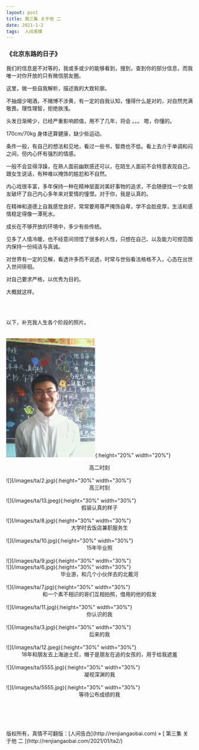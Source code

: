 ```yaml
---
layout: post  
title: 第三集 关于他 二 
date: 2021-1-2  
tags:  人间真情
---
```

### 《北京东路的日子》  


我们的信息是不对等的，我或多或少的能够看到，搜到，查到你的部分信息，而我唯一对你开放的只有微信朋友圈。

这里，做一些自我解析，描述我的大致轮廓。

不抽烟少喝酒，不赌博不涉黄，有一定的自我认知，懂得什么是对的，对自然充满敬畏。理性理智，拒绝肤浅。

头发日渐稀少，已经严重影响颜值，用不了几年，将会 。。。 嗯，你懂的。

170cm/70kg 身体还算健康，缺少些运动。  

条件一般，有自己的想法和见地，看过一些书，智商也不低。看上去介于单调和闷之间，但内心怀有强烈的情感。  

一般不会显得浮躁，在熟人面前幽默感还可以，在陌生人面前不会特意表现自己，跟女生说话，有种难以掩饰的尴尬和不自然。  

内心戏很丰富，多年保持一种在精神层面对美好事物的追求，不会随便找一个女朋友破坏了自己内心多年来对爱情的憧憬。对于你，我是认真的。

在精神和道德上自我感觉良好，常常要用尊严掩饰自卑，学不会脸皮厚，生活和感情稳定得像一潭死水。  

成长在不够开放的环境中，多少有些传统。  

见多了人情冷暖，也不经意间领悟了很多的人性，只想在自己、以及能力可控范围内保持一份纯洁与真诚。

对世界有一定的见解，看透许多而不说透，时常与世俗看法格格不入，心态在出世入世间徘徊。  

对自己要求严格，以优秀为目的。  

大概就这样。  

<br/> 
<br/>

以下，补充我人生各个阶段的照片。  
<br/> 
<br/>
![](/images/ta/1.jpg){:height="20%" width="20%"}

<center>
高二时刻
</center>

<br/>
![](/images/ta/2.jpg){:height="30%" width="30%"}

<center>
高三时刻
</center>


<br/>
![](/images/ta/13.jpeg){:height="30%" width="30%"}
<center>
假装认真的样子
</center>



<br/>
![](/images/ta/8.jpg){:height="30%" width="30%"}

<center>
大学时去饭店兼职服务生
</center>




<br/>
![](/images/ta/10.jpg){:height="30%" width="30%"}
<center>
15年毕业照
</center>

<br/>
![](/images/ta/9.jpg){:height="30%" width="30%"}




<br/>
![](/images/ta/6.jpg){:height="30%" width="30%"}
<center>
毕业游，和几个小伙伴去的北戴河
</center>




<br/>
![](/images/ta/7.jpg){:height="30%" width="30%"}
<center>
和一个素不相识的哥们互相拍照，借用的他的假发
</center>



<br/>
![](/images/ta/11.jpg){:height="30%" width="30%"}
<center>
你认识的我
</center>


<br/>
![](/images/ta/3.jpg){:height="30%" width="30%"}
<center>
后来的我
</center>

<br/>
![](/images/ta/12.jpeg){:height="30%" width="30%"}
<center>
18年和朋友去上海迪士尼，帽子是朋友在追的女孩的，用于给我遮羞
</center>

<br/>
![](/images/ta/5555.jpg){:height="30%" width="30%"}
<center>
凝视深渊的我
</center>


<br/>
![](/images/ta/5555.jpg){:height="30%" width="30%"}
<center>
等待公布成绩的我
</center>


<br/> 
<br/> 
<br/> 
<br/> 
<br/> 
版权所有，真情不可翻版：[人间告白](http://renjiangaobai.com) » [ 第三集 关于他 二 ](http://renjiangaobai.com/2021/01/ta2/)  
<br/>